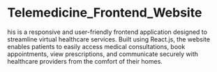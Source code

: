# Telemedicine_Frontend_Website
his is a responsive and user-friendly frontend application designed to streamline virtual healthcare services. Built using React.js, the website enables patients to easily access medical consultations, book appointments, view prescriptions, and communicate securely with healthcare providers from the comfort of their homes.
